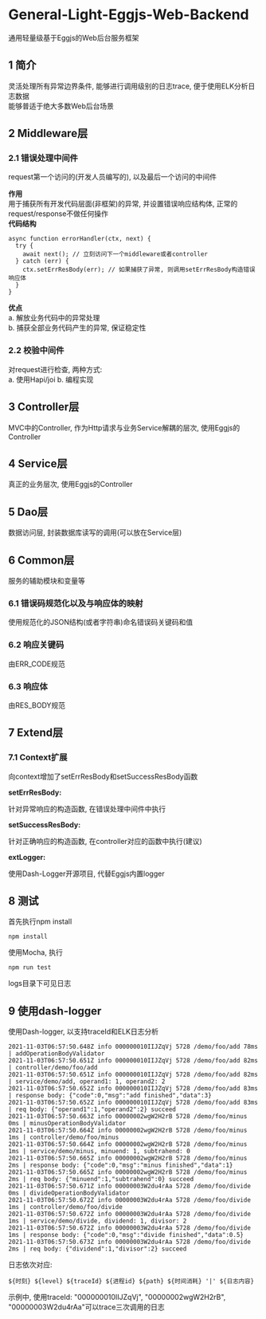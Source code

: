 # General-Light-Eggjs-Web-Backend
通用轻量级基于Eggjs的Web后台服务框架

## 1 简介
灵活处理所有异常边界条件, 能够进行调用级别的日志trace, 便于使用ELK分析日志数据  
能够普适于绝大多数Web后台场景

## 2 Middleware层
### 2.1 错误处理中间件
request第一个访问的(开发人员编写的), 以及最后一个访问的中间件

**作用**  
用于捕获所有开发代码层面(非框架)的异常, 并设置错误响应结构体,
正常的request/response不做任何操作  
**代码结构**  
```
async function errorHandler(ctx, next) {
  try {
    await next(); // 立刻访问下一个middleware或者controller
  } catch (err) {
    ctx.setErrResBody(err); // 如果捕获了异常, 则调用setErrResBody构造错误响应体
  }
}
```
**优点**  
a. 解放业务代码中的异常处理  
b. 捕获全部业务代码产生的异常, 保证稳定性  
### 2.2 校验中间件
对request进行检查, 两种方式:  
a. 使用Hapi/joi
b. 编程实现
## 3 Controller层
MVC中的Controller, 作为Http请求与业务Service解耦的层次, 使用Eggjs的Controller
## 4 Service层
真正的业务层次, 使用Eggjs的Controller
## 5 Dao层
数据访问层, 封装数据库读写的调用(可以放在Service层)
## 6 Common层
服务的辅助模块和变量等
### 6.1 错误码规范化以及与响应体的映射
使用规范化的JSON结构(或者字符串)命名错误码关键码和值
### 6.2 响应关键码
由ERR_CODE规范
### 6.3 响应体
由RES_BODY规范
## 7 Extend层
### 7.1 Context扩展
向context增加了setErrResBody和setSuccessResBody函数

**setErrResBody:**

针对异常响应的构造函数, 在错误处理中间件中执行

**setSuccessResBody:**

针对正确响应的构造函数, 在controller对应的函数中执行(建议)

**extLogger:**

使用Dash-Logger开源项目, 代替Eggjs内置logger
## 8 测试
首先执行npm install  
```
npm install
```
使用Mocha, 执行  
```
npm run test
```
logs目录下可见日志
## 9 使用dash-logger
使用Dash-logger, 以支持traceId和ELK日志分析
```
2021-11-03T06:57:50.648Z info 000000010IIJZqVj 5728 /demo/foo/add 78ms | addOperationBodyValidator
2021-11-03T06:57:50.651Z info 000000010IIJZqVj 5728 /demo/foo/add 82ms | controller/demo/foo/add
2021-11-03T06:57:50.651Z info 000000010IIJZqVj 5728 /demo/foo/add 82ms | service/demo/add, operand1: 1, operand2: 2
2021-11-03T06:57:50.652Z info 000000010IIJZqVj 5728 /demo/foo/add 83ms | response body: {"code":0,"msg":"add finished","data":3}
2021-11-03T06:57:50.652Z info 000000010IIJZqVj 5728 /demo/foo/add 83ms | req body: {"operand1":1,"operand2":2} succeed
2021-11-03T06:57:50.663Z info 00000002wgW2H2rB 5728 /demo/foo/minus 0ms | minusOperationBodyValidator
2021-11-03T06:57:50.664Z info 00000002wgW2H2rB 5728 /demo/foo/minus 1ms | controller/demo/foo/minus
2021-11-03T06:57:50.664Z info 00000002wgW2H2rB 5728 /demo/foo/minus 1ms | service/demo/minus, minuend: 1, subtrahend: 0
2021-11-03T06:57:50.665Z info 00000002wgW2H2rB 5728 /demo/foo/minus 2ms | response body: {"code":0,"msg":"minus finished","data":1}
2021-11-03T06:57:50.665Z info 00000002wgW2H2rB 5728 /demo/foo/minus 2ms | req body: {"minuend":1,"subtrahend":0} succeed
2021-11-03T06:57:50.671Z info 00000003W2du4rAa 5728 /demo/foo/divide 0ms | divideOperationBodyValidator
2021-11-03T06:57:50.672Z info 00000003W2du4rAa 5728 /demo/foo/divide 1ms | controller/demo/foo/divide
2021-11-03T06:57:50.672Z info 00000003W2du4rAa 5728 /demo/foo/divide 1ms | service/demo/divide, dividend: 1, divisor: 2
2021-11-03T06:57:50.672Z info 00000003W2du4rAa 5728 /demo/foo/divide 1ms | response body: {"code":0,"msg":"divide finished","data":0.5}
2021-11-03T06:57:50.673Z info 00000003W2du4rAa 5728 /demo/foo/divide 2ms | req body: {"dividend":1,"divisor":2} succeed
```
日志依次对应:
```
${时刻} ${level} ${traceId} ${进程id} ${path} ${时间消耗} '|' ${日志内容}
```

示例中, 使用traceId: "000000010IIJZqVj", "00000002wgW2H2rB", "00000003W2du4rAa"可以trace三次调用的日志


